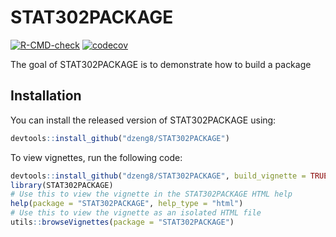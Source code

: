 
# STAT302PACKAGE

<!-- badges: start -->
[![R-CMD-check](https://github.com/dzeng8/STAT302PACKAGE/workflows/R-CMD-check/badge.svg)](https://github.com/dzeng8/STAT302PACKAGE/actions)
[![codecov](https://codecov.io/gh/dzeng8/STAT302PACKAGE/branch/master/graph/badge.svg?token=SD9JJGQSQY)](https://codecov.io/gh/dzeng8/STAT302PACKAGE)
<!-- badges: end -->

The goal of STAT302PACKAGE is to demonstrate how to build a package

## Installation

You can install the released version of STAT302PACKAGE using:


``` r
devtools::install_github("dzeng8/STAT302PACKAGE")
```

To view vignettes, run the following code:

``` r
devtools::install_github("dzeng8/STAT302PACKAGE", build_vignette = TRUE, build_opts = c())
library(STAT302PACKAGE)
# Use this to view the vignette in the STAT302PACKAGE HTML help
help(package = "STAT302PACKAGE", help_type = "html")
# Use this to view the vignette as an isolated HTML file
utils::browseVignettes(package = "STAT302PACKAGE")
```
